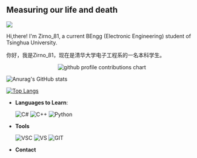 ## Measuring our life and death

![](https://komarev.com/ghpvc/?username=konpoku)

Hi,there! I'm Zirno_81, a current BEngg (Electronic Engineering) student of Tsinghua University.

你好，我是Zirno_81，现在是清华大学电子工程系的一名本科学生。

<p align="center" >
	<picture>
	  <source media="(prefers-color-scheme: dark)"  srcset="https://raw.githubusercontent.com/<github_user>/<repository>/output-3d-contrib/night.svg" />
	  <source media="(prefers-color-scheme: light)" srcset="https://raw.githubusercontent.com/<github_user>/<repository>/output-3d-contrib/day.svg" />
	  <img alt="github profile contributions chart"    src="https://raw.githubusercontent.com/<github_user>/<repository>/output-3d-contrib/day.svg" />
	</picture>
</p>

![Anurag's GitHub stats](https://github-readme-stats.vercel.app/api?username=konpoku&show_icons=true&theme=radical)

[![Top Langs](https://github-readme-stats.vercel.app/api/top-langs/?username=konpoku&layout=compact)](https://github.com/anuraghazra/github-readme-stats)

- **Languages to Learn**:
    
    ![C#](https://camo.githubusercontent.com/04973c24b5ea105264e308486736867d1894f5cf49acba7a3d38d1a5cc0ef80c/68747470733a2f2f696d672e736869656c64732e696f2f62616467652f432532332d3233393132303f7374796c653d666f722d7468652d6261646765266c6f676f3d637368617270266c6f676f436f6c6f723d7768697465)
    ![C++](https://img.shields.io/badge/C++%20-%2300599C.svg?style=for-the-badge&logo=c%2B%2B&logoColor=white)
    ![Python](https://img.shields.io/badge/Python%20-%2314354C.svg?style=for-the-badge&logo=python&logoColor=white)

- **Tools**

    ![VSC](https://img.shields.io/badge/VSCode-0078D4?style=for-the-badge&logo=visual%20studio%20code&logoColor=white)
    ![VS](https://camo.githubusercontent.com/87e6a3ddf384d02fbc0fba1fde6d435f1cc39521b7f1133922f254fe5078fca3/68747470733a2f2f696d672e736869656c64732e696f2f62616467652f56697375616c25323053747564696f2d3543324439313f7374796c653d666f722d7468652d6261646765266c6f676f3d76697375616c25323073747564696f266c6f676f436f6c6f723d7768697465)
    ![GIT](https://img.shields.io/badge/git%20-%23F05033.svg?&style=for-the-badge&logo=git&logoColor=white)

- **Contact**
